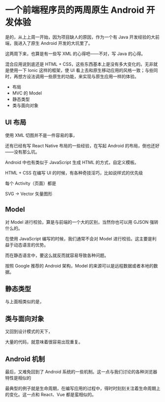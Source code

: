 一个前端程序员的两周原生 Android 开发体验
===

是的，从上上周一开始，因为项目缺人的原因，作为一个有 Java 开发经验的大前端，我进入了原生 Android 开发的大坑里了。

这两周下来，也算是有一些写 XML 的心得吧——不对，写 Java 的心得。

混合应用说到底还是 HTML + CSS，这些东西基本上是没有多大变化的。无非就是使用一下 Ionic 这样的框架，使 UI 看上去和原生移动应用的风格一致；与些同时，再想方设法调用一些原生的功能，来实现与原生应用一样的体验。


 - 布局
 - MVC 的 Model
 - 静态类型
 - 类与面向对象

UI 布局
---

使用 XML 切图并不是一件容易的事，

还有已经有写 React Native 布局的一些经验，在写起 Android 的布局，倒也还好——没有那么坑。

Android 中也有类似于 JavaScript 生成 HTML 的方式，自定义模板。

HTML + CSS 在编写 UI 的时候，有各种奇技淫巧，比如说样式的优先级

每个 Activity（页面）都是

SVG -> Vector 矢量图形

Model
---

对 Model 进行校验，算是与前端的一个大的区别，当然你也可以用 GJSON 强转什么的。

在使用 JavaScript 编写的时候，我们通常不会对 Model 进行校验。这主要是利益于动态语言的优势。

而在静态语言中，要这么就反而就容易导致各种问题。

按照 Google 推荐的 Android 架构，Model 的来源可以是远程数据或者本地的数据。

静态类型
---

与上面相类似的是，


类与面向对象
---

又回到设计模式的天下，

大量的代码，就意味着很容易出现重复。

Android 机制
---

最后，又难免回到了 Android 系统的一些机制。这一点与我们讨论的各种浏览器特性是相似的

最典型的例子就是生命周期，在编写应用的过程中，得时时刻刻关注着生命周期上的变化。这一点和 React、Vue 都是蛮相似的。

